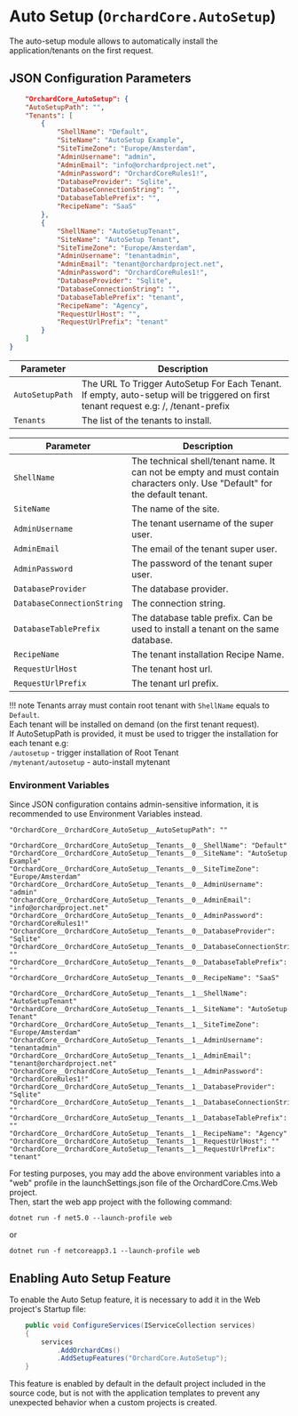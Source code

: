 # Auto Setup (`OrchardCore.AutoSetup`)

The auto-setup module allows to automatically install the application/tenants on the first request.

## JSON Configuration Parameters

```json
    "OrchardCore_AutoSetup": {
    "AutoSetupPath": "",
    "Tenants": [
        {
            "ShellName": "Default",
            "SiteName": "AutoSetup Example",
            "SiteTimeZone": "Europe/Amsterdam",
            "AdminUsername": "admin",
            "AdminEmail": "info@orchardproject.net",
            "AdminPassword": "OrchardCoreRules1!",
            "DatabaseProvider": "Sqlite",
            "DatabaseConnectionString": "",
            "DatabaseTablePrefix": "",
            "RecipeName": "SaaS"
        },
        {
            "ShellName": "AutoSetupTenant",
            "SiteName": "AutoSetup Tenant",
            "SiteTimeZone": "Europe/Amsterdam",
            "AdminUsername": "tenantadmin",
            "AdminEmail": "tenant@orchardproject.net",
            "AdminPassword": "OrchardCoreRules1!",
            "DatabaseProvider": "Sqlite",
            "DatabaseConnectionString": "",
            "DatabaseTablePrefix": "tenant",
            "RecipeName": "Agency",
            "RequestUrlHost": "",
            "RequestUrlPrefix": "tenant"
        }
    ]
}
```

| Parameter | Description |
| --- | --- |
| `AutoSetupPath` | The URL To Trigger AutoSetup For Each Tenant. If empty, auto-setup will be triggered on first tenant request e.g: /, /tenant-prefix |
| `Tenants` | The list of the tenants to install. |

| Parameter | Description |
| --- | --- |
| `ShellName` | The technical shell/tenant name. It can not be empty and must contain characters only. Use "Default" for the default tenant. |
| `SiteName` | The name of the site. |
| `AdminUsername` | The tenant username of the super user. |
| `AdminEmail` | The email of the tenant super user. |
| `AdminPassword` | The password of the tenant super user. |
| `DatabaseProvider` | The database provider. |
| `DatabaseConnectionString` | The connection string. |
| `DatabaseTablePrefix` | The database table prefix. Can be used to install a tenant on the same database. |
| `RecipeName` | The tenant installation Recipe Name. |
| `RequestUrlHost` | The tenant host url. |
| `RequestUrlPrefix` | The tenant url prefix. |

!!! note
    Tenants array must contain root tenant with `ShellName` equals to `Default`.  
    Each tenant will be installed on demand (on the first tenant request).  
    If AutoSetupPath is provided, it must be used to trigger the installation for each tenant e.g:  
    `/autosetup` - trigger installation of Root Tenant  
    `/mytenant/autosetup` - auto-install mytenant

### Environment Variables

Since JSON configuration contains admin-sensitive information, it is recommended to use Environment Variables instead.

```
"OrchardCore__OrchardCore_AutoSetup__AutoSetupPath": ""

"OrchardCore__OrchardCore_AutoSetup__Tenants__0__ShellName": "Default"
"OrchardCore__OrchardCore_AutoSetup__Tenants__0__SiteName": "AutoSetup Example"
"OrchardCore__OrchardCore_AutoSetup__Tenants__0__SiteTimeZone": "Europe/Amsterdam"
"OrchardCore__OrchardCore_AutoSetup__Tenants__0__AdminUsername": "admin"
"OrchardCore__OrchardCore_AutoSetup__Tenants__0__AdminEmail": "info@orchardproject.net"
"OrchardCore__OrchardCore_AutoSetup__Tenants__0__AdminPassword": "OrchardCoreRules1!"
"OrchardCore__OrchardCore_AutoSetup__Tenants__0__DatabaseProvider": "Sqlite"
"OrchardCore__OrchardCore_AutoSetup__Tenants__0__DatabaseConnectionString": ""
"OrchardCore__OrchardCore_AutoSetup__Tenants__0__DatabaseTablePrefix": ""
"OrchardCore__OrchardCore_AutoSetup__Tenants__0__RecipeName": "SaaS"

"OrchardCore__OrchardCore_AutoSetup__Tenants__1__ShellName": "AutoSetupTenant"
"OrchardCore__OrchardCore_AutoSetup__Tenants__1__SiteName": "AutoSetup Tenant"
"OrchardCore__OrchardCore_AutoSetup__Tenants__1__SiteTimeZone": "Europe/Amsterdam"
"OrchardCore__OrchardCore_AutoSetup__Tenants__1__AdminUsername": "tenantadmin"
"OrchardCore__OrchardCore_AutoSetup__Tenants__1__AdminEmail": "tenant@orchardproject.net"
"OrchardCore__OrchardCore_AutoSetup__Tenants__1__AdminPassword": "OrchardCoreRules1!"
"OrchardCore__OrchardCore_AutoSetup__Tenants__1__DatabaseProvider": "Sqlite"
"OrchardCore__OrchardCore_AutoSetup__Tenants__1__DatabaseConnectionString": ""
"OrchardCore__OrchardCore_AutoSetup__Tenants__1__DatabaseTablePrefix": ""
"OrchardCore__OrchardCore_AutoSetup__Tenants__1__RecipeName": "Agency"
"OrchardCore__OrchardCore_AutoSetup__Tenants__1__RequestUrlHost": ""
"OrchardCore__OrchardCore_AutoSetup__Tenants__1__RequestUrlPrefix": "tenant"
```

For testing purposes, you may add the above environment variables into a "web" profile in the launchSettings.json file of the OrchardCore.Cms.Web project.  
Then, start the web app project with the following command:

```
dotnet run -f net5.0 --launch-profile web
```

or 

```
dotnet run -f netcoreapp3.1 --launch-profile web
```

## Enabling Auto Setup Feature

To enable the Auto Setup feature, it is necessary to add it in the Web project's Startup file:

```csharp
    public void ConfigureServices(IServiceCollection services)
    {
        services
            .AddOrchardCms()
            .AddSetupFeatures("OrchardCore.AutoSetup");
    }
```

This feature is enabled by default in the default project included in the source code, but
is not with the application templates to prevent any unexpected behavior when a custom projects
is created.